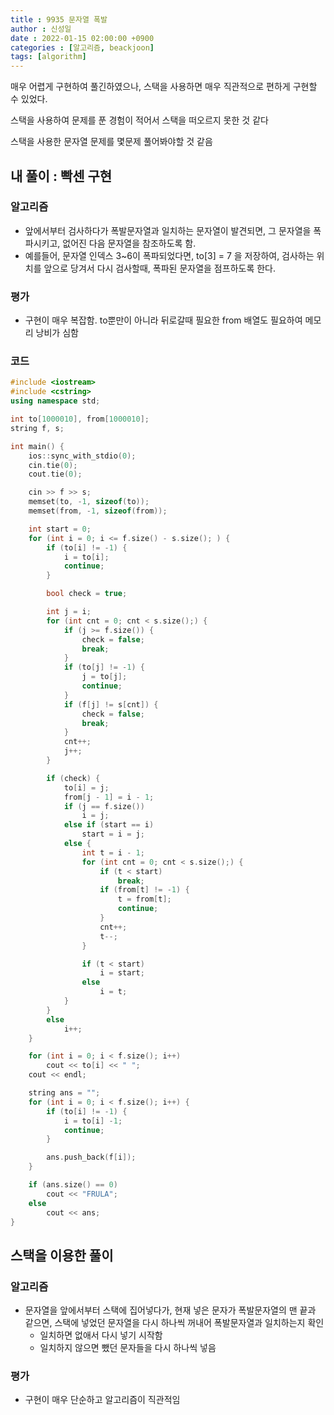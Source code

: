 ```yaml
---
title : 9935 문자열 폭발
author : 신성일
date : 2022-01-15 02:00:00 +0900
categories : [알고리즘, beackjoon]
tags: [algorithm]
---
```






매우 어렵게 구현하여 풀긴하였으나, 스택을 사용하면 매우 직관적으로 편하게 구현할 수 있었다.

스택을 사용하여 문제를 푼 경험이 적어서 스택을 떠오르지 못한 것 같다

스택을 사용한 문자열 문제를 몇문제 풀어봐야할 것 같음





## 내 풀이 : 빡센 구현

### 알고리즘

- 앞에서부터 검사하다가 폭발문자열과 일치하는 문자열이 발견되면, 그 문자열을 폭파시키고, 없어진 다음 문자열을 참조하도록 함.
- 예를들어, 문자열 인덱스 3~6이 폭파되었다면, to[3] = 7 을 저장하여, 검사하는 위치를 앞으로 당겨서 다시 검사할때, 폭파된 문자열을 점프하도록 한다.



### 평가

- 구현이 매우 복잡함. to뿐만이 아니라 뒤로갈때 필요한 from 배열도 필요하여 메모리 낭비가 심함



### 코드

```c++
#include <iostream>
#include <cstring>
using namespace std;

int to[1000010], from[1000010];
string f, s;

int main() {
	ios::sync_with_stdio(0);
	cin.tie(0);
	cout.tie(0);

	cin >> f >> s;
	memset(to, -1, sizeof(to));
	memset(from, -1, sizeof(from));

	int start = 0;
	for (int i = 0; i <= f.size() - s.size(); ) {
		if (to[i] != -1) {
			i = to[i];
			continue;
		}

		bool check = true;

		int j = i;
		for (int cnt = 0; cnt < s.size();) {
			if (j >= f.size()) {
				check = false;
				break;
			}
			if (to[j] != -1) {
				j = to[j];
				continue;
			}
			if (f[j] != s[cnt]) {
				check = false;
				break;
			}
			cnt++;
			j++;
		}

		if (check) {
			to[i] = j;
			from[j - 1] = i - 1;
			if (j == f.size()) 
				i = j;
			else if (start == i) 
				start = i = j;
			else {
				int t = i - 1;
				for (int cnt = 0; cnt < s.size();) {
					if (t < start)
						break;
					if (from[t] != -1) {
						t = from[t];
						continue;
					}
					cnt++;
					t--;
				}

				if (t < start)
					i = start;
				else 
					i = t;
			}
		}
		else
			i++;
	}

	for (int i = 0; i < f.size(); i++)
		cout << to[i] << " ";
	cout << endl;

	string ans = "";
	for (int i = 0; i < f.size(); i++) {
		if (to[i] != -1) {
			i = to[i] -1;
			continue;
		}

		ans.push_back(f[i]);
	}

	if (ans.size() == 0)
		cout << "FRULA";
	else
		cout << ans;
}
```



## 스택을 이용한 풀이

### 알고리즘

- 문자열을 앞에서부터 스택에 집어넣다가, 현재 넣은 문자가 폭발문자열의 맨 끝과 같으면, 스택에 넣었던 문자열을 다시 하나씩 꺼내어 폭발문자열과 일치하는지 확인
  - 일치하면 없애서 다시 넣기 시작함
  - 일치하지 않으면 뺐던 문자들을 다시 하나씩 넣음

### 평가

- 구현이 매우 단순하고 알고리즘이 직관적임



